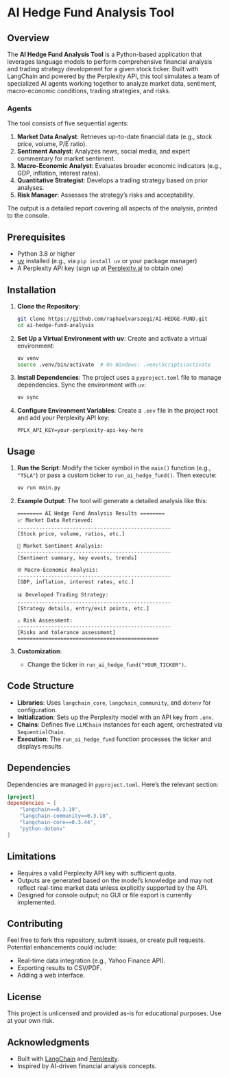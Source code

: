 # AI Hedge Fund Analysis Tool

## Overview

The **AI Hedge Fund Analysis Tool** is a Python-based application that leverages language models to perform comprehensive financial analysis and trading strategy development for a given stock ticker. Built with LangChain and powered by the Perplexity API, this tool simulates a team of specialized AI agents working together to analyze market data, sentiment, macro-economic conditions, trading strategies, and risks.

### Agents
The tool consists of five sequential agents:
1. **Market Data Analyst**: Retrieves up-to-date financial data (e.g., stock price, volume, P/E ratio).
2. **Sentiment Analyst**: Analyzes news, social media, and expert commentary for market sentiment.
3. **Macro-Economic Analyst**: Evaluates broader economic indicators (e.g., GDP, inflation, interest rates).
4. **Quantitative Strategist**: Develops a trading strategy based on prior analyses.
5. **Risk Manager**: Assesses the strategy’s risks and acceptability.

The output is a detailed report covering all aspects of the analysis, printed to the console.

## Prerequisites

- Python 3.8 or higher
- [uv](https://github.com/astral-sh/uv) installed (e.g., via `pip install uv` or your package manager)
- A Perplexity API key (sign up at [Perplexity.ai](https://www.perplexity.ai) to obtain one)

## Installation

1. **Clone the Repository**:
   ```bash
   git clone https://github.com/raphaelvarszegi/AI-HEDGE-FUND.git
   cd ai-hedge-fund-analysis
   ```

2. **Set Up a Virtual Environment with uv**:
   Create and activate a virtual environment:
   ```bash
   uv venv
   source .venv/bin/activate  # On Windows: .venv\Scripts\activate
   ```

3. **Install Dependencies**:
   The project uses a `pyproject.toml` file to manage dependencies. Sync the environment with `uv`:
   ```bash
   uv sync
   ```

4. **Configure Environment Variables**:
   Create a `.env` file in the project root and add your Perplexity API key:
   ```
   PPLX_API_KEY=your-perplexity-api-key-here
   ```

## Usage

1. **Run the Script**:
   Modify the ticker symbol in the `main()` function (e.g., `"TSLA"`) or pass a custom ticker to `run_ai_hedge_fund()`. Then execute:
   ```bash
   uv run main.py
   ```

2. **Example Output**:
   The tool will generate a detailed analysis like this:
   ```
   ======== AI Hedge Fund Analysis Results ========
   📈 Market Data Retrieved:
   --------------------------------------------------
   [Stock price, volume, ratios, etc.]

   📰 Market Sentiment Analysis:
   --------------------------------------------------
   [Sentiment summary, key events, trends]

   🌐 Macro-Economic Analysis:
   --------------------------------------------------
   [GDP, inflation, interest rates, etc.]

   📊 Developed Trading Strategy:
   --------------------------------------------------
   [Strategy details, entry/exit points, etc.]

   ⚠️ Risk Assessment:
   --------------------------------------------------
   [Risks and tolerance assessment]
   ==============================================
   ```

3. **Customization**:
   - Change the ticker in `run_ai_hedge_fund("YOUR_TICKER")`.

## Code Structure

- **Libraries**: Uses `langchain_core`, `langchain_community`, and `dotenv` for configuration.
- **Initialization**: Sets up the Perplexity model with an API key from `.env`.
- **Chains**: Defines five `LLMChain` instances for each agent, orchestrated via `SequentialChain`.
- **Execution**: The `run_ai_hedge_fund` function processes the ticker and displays results.

## Dependencies

Dependencies are managed in `pyproject.toml`. Here’s the relevant section:

```toml
[project]
dependencies = [
    "langchain==0.3.19",
    "langchain-community==0.3.18",
    "langchain-core==0.3.44",
    "python-dotenv"
]
```

## Limitations

- Requires a valid Perplexity API key with sufficient quota.
- Outputs are generated based on the model’s knowledge and may not reflect real-time market data unless explicitly supported by the API.
- Designed for console output; no GUI or file export is currently implemented.

## Contributing

Feel free to fork this repository, submit issues, or create pull requests. Potential enhancements could include:
- Real-time data integration (e.g., Yahoo Finance API).
- Exporting results to CSV/PDF.
- Adding a web interface.

## License

This project is unlicensed and provided as-is for educational purposes. Use at your own risk.

## Acknowledgments

- Built with [LangChain](https://github.com/langchain-ai/langchain) and [Perplexity](https://www.perplexity.ai).
- Inspired by AI-driven financial analysis concepts.
